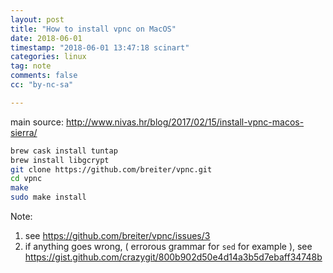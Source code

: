 ```yaml
---
layout: post
title: "How to install vpnc on MacOS"
date: 2018-06-01
timestamp: "2018-06-01 13:47:18 scinart"
categories: linux
tag: note
comments: false
cc: "by-nc-sa"

---
```


main source: <http://www.nivas.hr/blog/2017/02/15/install-vpnc-macos-sierra/>

```bash
brew cask install tuntap
brew install libgcrypt
git clone https://github.com/breiter/vpnc.git
cd vpnc
make
sudo make install
```

Note:

1. see <https://github.com/breiter/vpnc/issues/3>
2. if anything goes wrong, ( errorous grammar for `sed` for example ), see <https://gist.github.com/crazygit/800b902d50e4d14a3b5d7ebaff34748b>

